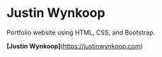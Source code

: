 # Justin Wynkoop

Portfolio website using HTML, CSS, and Bootstrap.

**[Justin Wynkoop]**(https://justinwynkoop.com)
